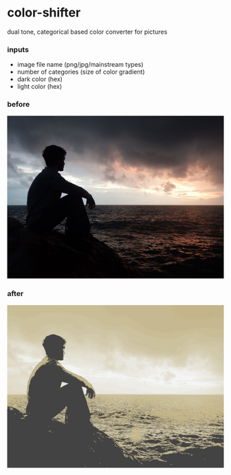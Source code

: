# color-shifter
dual tone, categorical based color converter for pictures

### inputs
- image file name (png/jpg/mainstream types)
- number of categories (size of color gradient)
- dark color (hex)
- light color (hex)

### before
![profile](./profile.jpg)

### after
![profile](./profile-shifted.jpg)
